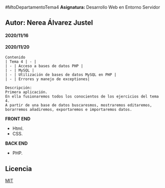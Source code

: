 #MtoDepartamentoTema4
**Asignatura:** Desarrollo Web en Entorno Servidor

## Autor: Nerea Álvarez Justel

#### 2020/11/16
#### 2020/11/20

```
Contenido
| Tema 4 | - |
| - | Acceso a bases de datos PHP |
| - | MySQL |
| - | Utilización de bases de datos MySQL en PHP |
| - | Errores y manejo de exceptiones|

Descripción: 
Primera aplicación.
En ella fusionaremos todos los conocientos de los ejercicios del tema 4.
A partir de una base de datos buscaresmos, mostraremos editaremos, borarremos añadiremos, exportaremos e importaremos datos.
```

**FRONT END**
- Html.
- CSS.

**BACK END**
- PHP.

## Licencia
[MIT](https://choosealicense.com/licenses/mit/)
